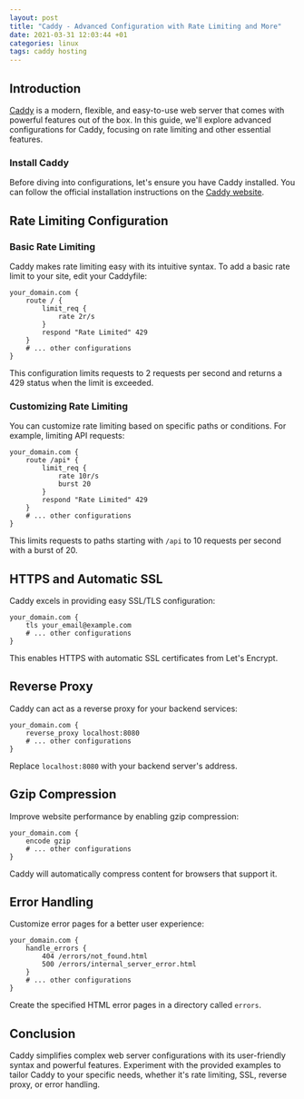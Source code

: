 ```yaml
---
layout: post
title: "Caddy - Advanced Configuration with Rate Limiting and More"
date: 2021-03-31 12:03:44 +01
categories: linux
tags: caddy hosting
---
```


## Introduction

[Caddy](https://caddyserver.com/) is a modern, flexible, and easy-to-use web server that comes with powerful features out of the box. In this guide, we'll explore advanced configurations for Caddy, focusing on rate limiting and other essential features.

### Install Caddy

Before diving into configurations, let's ensure you have Caddy installed. You can follow the official installation instructions on the [Caddy website](https://caddyserver.com/docs/download).

## Rate Limiting Configuration

### Basic Rate Limiting

Caddy makes rate limiting easy with its intuitive syntax. To add a basic rate limit to your site, edit your Caddyfile:

```plaintext
your_domain.com {
    route / {
        limit_req {
            rate 2r/s
        }
        respond "Rate Limited" 429
    }
    # ... other configurations
}
```

This configuration limits requests to 2 requests per second and returns a 429 status when the limit is exceeded.

### Customizing Rate Limiting

You can customize rate limiting based on specific paths or conditions. For example, limiting API requests:

```plaintext
your_domain.com {
    route /api* {
        limit_req {
            rate 10r/s
            burst 20
        }
        respond "Rate Limited" 429
    }
    # ... other configurations
}
```

This limits requests to paths starting with `/api` to 10 requests per second with a burst of 20.

## HTTPS and Automatic SSL

Caddy excels in providing easy SSL/TLS configuration:

```plaintext
your_domain.com {
    tls your_email@example.com
    # ... other configurations
}
```

This enables HTTPS with automatic SSL certificates from Let's Encrypt.

## Reverse Proxy

Caddy can act as a reverse proxy for your backend services:

```plaintext
your_domain.com {
    reverse_proxy localhost:8080
    # ... other configurations
}
```

Replace `localhost:8080` with your backend server's address.

## Gzip Compression

Improve website performance by enabling gzip compression:

```plaintext
your_domain.com {
    encode gzip
    # ... other configurations
}
```

Caddy will automatically compress content for browsers that support it.

## Error Handling

Customize error pages for a better user experience:

```plaintext
your_domain.com {
    handle_errors {
        404 /errors/not_found.html
        500 /errors/internal_server_error.html
    }
    # ... other configurations
}
```

Create the specified HTML error pages in a directory called `errors`.

## Conclusion

Caddy simplifies complex web server configurations with its user-friendly syntax and powerful features. Experiment with the provided examples to tailor Caddy to your specific needs, whether it's rate limiting, SSL, reverse proxy, or error handling.
